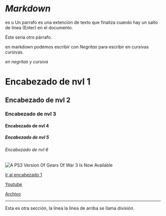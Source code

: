 # *Markdown* 
es u
Un parrafo es una extención de texto que finaliza cuando hay un salto de línea (Enter) en el documento.

Éste sería otro párrafo.

en markdown podemos escribir con *Negritas* para escribir en cursivas cursivas.

*en negritas y cursiva*

# Encabezado de nvl 1
## Encabezado de nvl 2
### Encabezado de nvl 3
#### Encabezado de nvl 4
##### Encabezado de nvl 5
###### Encabezado de nvl 6

![A PS3 Version Of Gears Of War 3 Is Now Available](https://i.kinja-img.com/image/upload/c_fit,q_60,w_645/65a570d0f3e7b4898ea1a87c60bf68c5.jpg)

[Ir al encabezado 1](#encabezado-de-nvl-1)

[Youtube](https://youtu.be/4Lsbg4tq9-Q?si=Sf9eDQWEMaEf71ED)

[Archivo](./comandos.txt)

---

Esta es otra sección, la línea la línea de arriba se llama *división*.
